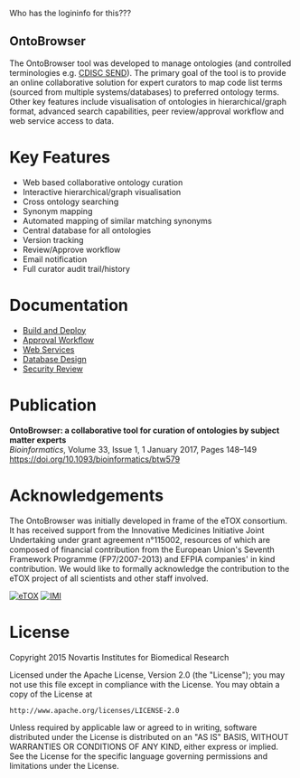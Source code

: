 Who has the logininfo for this???

OntoBrowser
---
The OntoBrowser tool was developed to manage ontologies (and controlled terminologies e.g. [CDISC SEND](http://evs.nci.nih.gov/ftp1/CDISC/SEND/SEND%20Terminology.html)). The primary goal of the tool is to provide an online collaborative solution for expert curators to map code list terms (sourced from multiple systems/databases) to preferred ontology terms. Other key features include visualisation of ontologies in hierarchical/graph format, advanced search capabilities, peer review/approval workflow and web service access to data. 

# Key Features
* Web based collaborative ontology curation
* Interactive hierarchical/graph visualisation
* Cross ontology searching
* Synonym mapping
* Automated mapping of similar matching synonyms 
* Central database for all ontologies
* Version tracking
* Review/Approve workflow
* Email notification
* Full curator audit trail/history

# Documentation
* [Build and Deploy](doc/INSTALL.md)
* [Approval Workflow](doc/approval_workflow.pdf)
* [Web Services](doc/web_services.md)
* [Database Design](doc/database_design.pdf)
* [Security Review](doc/security_review.md)

# Publication
**OntoBrowser: a collaborative tool for curation of ontologies by subject matter experts**  
*Bioinformatics*, Volume 33, Issue 1, 1 January 2017, Pages 148–149  
<https://doi.org/10.1093/bioinformatics/btw579>  

# Acknowledgements
The OntoBrowser was initially developed in frame of the eTOX consortium. It has received support from the Innovative Medicines Initiative Joint Undertaking under grant agreement n°115002, resources of which are composed of financial contribution from the European Union's Seventh Framework Programme (FP7/2007-2013) and EFPIA companies' in kind contribution. We would like to formally acknowledge the contribution to the eTOX project of all scientists and other staff involved.

[![eTOX](img/etox-logo.png "eTOX")](http://www.etoxproject.eu) [![IMI](img/imi-logo.png "IMI")](http://www.imi.europa.eu)

# License
Copyright 2015 Novartis Institutes for Biomedical Research

Licensed under the Apache License, Version 2.0 (the "License"); you may not use this file except in compliance with the License. You may obtain a copy of the License at

    http://www.apache.org/licenses/LICENSE-2.0

Unless required by applicable law or agreed to in writing, software distributed under the License is distributed on an "AS IS" BASIS, WITHOUT WARRANTIES OR CONDITIONS OF ANY KIND, either express or implied. See the License for the specific language governing permissions and limitations under the License.
